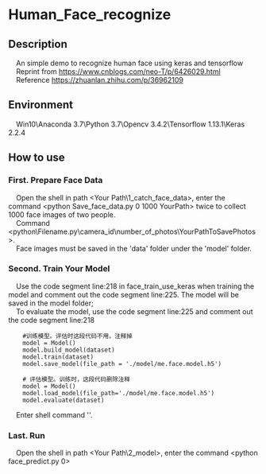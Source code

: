 # Human_Face_recognize
## Description
&nbsp;&nbsp;&nbsp;&nbsp;An simple demo to recognize human face using keras and tensorflow
<br />&nbsp;&nbsp;&nbsp;&nbsp;Reprint from https://www.cnblogs.com/neo-T/p/6426029.html
<br />&nbsp;&nbsp;&nbsp;&nbsp;Reference https://zhuanlan.zhihu.com/p/36962109
## Environment
&nbsp;&nbsp;&nbsp;&nbsp;Win10\Anaconda 3.7\Python 3.7\Opencv 3.4.2\Tensorflow 1.13.1\Keras 2.2.4
## How to use
### First. Prepare Face Data
&nbsp;&nbsp;&nbsp;&nbsp;Open the shell in path <Your Path\1_catch_face_data>, enter the command <python Save_face_data.py 0 1000 YourPath> twice to collect 1000 face images of two people. 
<br />&nbsp;&nbsp;&nbsp;&nbsp;Command <python\Filename.py\camera_id\number_of_photos\YourPathToSavePhotos>.
<br />&nbsp;&nbsp;&nbsp;&nbsp;Face images must be saved in the 'data' folder under the 'model' folder.
### Second. Train Your Model
&nbsp;&nbsp;&nbsp;&nbsp;Use the code segment line:218 in face_train_use_keras when training the model and comment out the code segment line:225. The model will be saved in the model folder;
<br />&nbsp;&nbsp;&nbsp;&nbsp;To evaluate the model, use the code segment line:225 and comment out the code segment line:218
```
    #训练模型。评估时这段代码不用，注释掉
    model = Model()
    model.build_model(dataset)
    model.train(dataset)
    model.save_model(file_path = './model/me.face.model.h5')

    # 评估模型。训练时，这段代码删除注释
    model = Model()
    model.load_model(file_path='./model/me.face.model.h5')
    model.evaluate(dataset)
```
&nbsp;&nbsp;&nbsp;&nbsp;Enter shell command '<python face_train_use_keras.py>'.
### Last. Run
&nbsp;&nbsp;&nbsp;&nbsp;Open the shell in path <Your Path\2_model>, enter the command <python face_predict.py 0>

  
